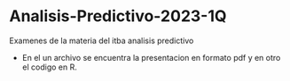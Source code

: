 # Analisis-Predictivo-2023-1Q
Examenes de la materia del itba analisis predictivo

- En el un archivo se encuentra la presentacion en formato pdf y en otro el codigo en R. 

